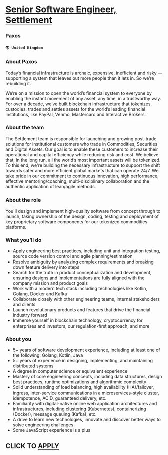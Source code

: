 # [Senior Software Engineer, Settlement](https://www.remotewlb.com/apply/senior-software-engineer-settlement-58187)  
### Paxos  
#### `🌎 United Kingdom`  

### About Paxos

Today’s financial infrastructure is archaic, expensive, inefficient and risky — supporting a system that leaves out more people than it lets in. So we’re rebuilding it.

We’re on a mission to open the world’s financial system to everyone by enabling the instant movement of any asset, any time, in a trustworthy way. For over a decade, we’ve built blockchain infrastructure that tokenizes, custodies, trades and settles assets for the world’s leading financial institutions, like PayPal, Venmo, Mastercard and Interactive Brokers.

### About the team

The Settlement team is responsible for launching and growing post-trade solutions for institutional customers who trade in Commodities, Securities and Digital Assets. Our goal is to enable these customers to increase their operational and capital efficiency while reducing risk and cost. We believe that, in the long run, all the world’s most important assets will be tokenized. To this end, we're building the necessary infrastructure to support the shift towards safer and more efficient global markets that can operate 24/7. We take pride in our commitment to continuous innovation, high performance, effective mentoring/coaching, multi-disciplinary collaboration and the authentic application of lean/agile methods.

### About the role

You'll design and implement high-quality software from concept through to launch, taking ownership of the design, coding, testing and deployment of key proprietary software components for our tokenized commodities platforms.

### What you’ll do

  * Apply engineering best practices, including unit and integration testing, source code version control and agile planning/estimation
  * Resolve ambiguity by analyzing complex requirements and breaking down feature delivery into steps
  * Search for the truth in product conceptualization and development, ensuring designs and implementations are fully aligned with the company mission and product goals 
  * Work with a modern tech stack including technologies like Kotlin, Golang, Docker and Kafka
  * Collaborate closely with other engineering teams, internal stakeholders and clients
  * Launch revolutionary products and features that drive the financial industry forward
  * Immerse yourself in blockchain technology, cryptocurrency for enterprises and investors, our regulation-first approach, and more

### About you

  * 5+ years of software development experience, including at least one of the following: Golang, Kotlin, Java
  * 5+ years of experience in designing, implementing, and maintaining distributed systems 
  * A degree in computer science or equivalent experience
  * Mastery of core engineering concepts, including data structures, design best practices, runtime optimizations and algorithmic complexity 
  * Solid understanding of load balancing, high availability (HA)/failover, ingress, inter-service communications in a microservices-style cluster, idempotence, ACID, guaranteed delivery, etc.
  * Familiarity with digital-native online web application architectures and infrastructures, including clustering (Kubernetes), containerizing (Docker), message queuing (Kafka), etc. 
  * A drive to learn new technologies, innovate and discover better ways to solve engineering challenges
  * Some JavaScript experience is a plus

  
## CLICK TO [APPLY](https://www.remotewlb.com/apply/senior-software-engineer-settlement-58187)

